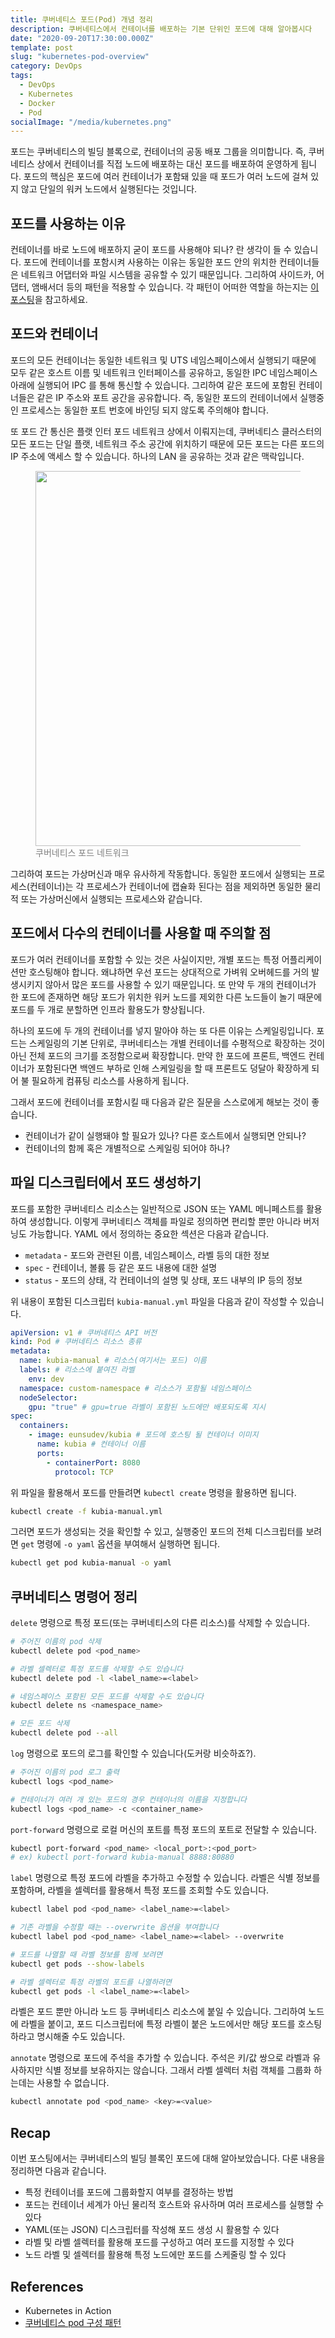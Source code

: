 ```yaml
---
title: 쿠버네티스 포드(Pod) 개념 정리
description: 쿠버네티스에서 컨테이너를 배포하는 기본 단위인 포드에 대해 알아봅시다
date: "2020-09-20T17:30:00.000Z"
template: post
slug: "kubernetes-pod-overview"
category: DevOps
tags:
  - DevOps
  - Kubernetes
  - Docker
  - Pod
socialImage: "/media/kubernetes.png"
---
```


포드는 쿠버네티스의 빌딩 블록으로, 컨테이너의 공동 배포 그룹을 의미합니다. 즉, 쿠버네티스 상에서 컨테이너를 직접 노드에 배포하는 대신 포드를 배포하여 운영하게 됩니다. 포드의 핵심은 포드에 여러 컨테이너가 포함돼 있을 때 포드가 여러 노드에 걸쳐 있지 않고 단일의 워커 노드에서 실행된다는 것입니다.

## 포드를 사용하는 이유

컨테이너를 바로 노드에 배포하지 굳이 포드를 사용해야 되나? 란 생각이 들 수 있습니다. 포드에 컨테이너를 포함시켜 사용하는 이유는 동일한 포드 안의 위치한 컨테이너들은 네트워크 어댑터와 파일 시스템을 공유할 수 있기 때문입니다. 그리하여 사이드카, 어댑터, 앰배서더 등의 패턴을 적용할 수 있습니다. 각 패턴이 어떠한 역할을 하는지는 [이 포스팅](https://arisu1000.tistory.com/27863)을 참고하세요.

## 포드와 컨테이너

포드의 모든 컨테이너는 동일한 네트워크 및 UTS 네임스페이스에서 실행되기 때문에 모두 같은 호스트 이름 및 네트워크 인터페이스를 공유하고, 동일한 IPC 네임스페이스 아래에 실행되어 IPC 를 통해 통신할 수 있습니다. 그리하여 같은 포드에 포함된 컨테이너들은 같은 IP 주소와 포트 공간을 공유합니다. 즉, 동일한 포드의 컨테이너에서 실행중인 프로세스는 동일한 포트 번호에 바인딩 되지 않도록 주의해야 합니다.

또 포드 간 통신은 플랫 인터 포드 네트워크 상에서 이뤄지는데, 쿠버네티스 클러스터의 모든 포드는 단일 플랫, 네트워크 주소 공간에 위치하기 때문에 모든 포드는 다른 포드의 IP 주소에 액세스 할 수 있습니다. 하나의 LAN 을 공유하는 것과 같은 맥락입니다.

<figure>
  <img src="/media/kubernetes_pod/pod.jpg" alt="" width="600"/>
  <figcaption style="color: grey;">쿠버네티스 포드 네트워크</figcaption>
</figure>

그리하여 포드는 가상머신과 매우 유사하게 작동합니다. 동일한 포드에서 실행되는 프로세스(컨테이너)는 각 프로세스가 컨테이너에 캡슐화 된다는 점을 제외하면 동일한 물리적 또는 가상머신에서 실행되는 프로세스와 같습니다.

## 포드에서 다수의 컨테이너를 사용할 때 주의할 점

포드가 여러 컨테이너를 포함할 수 있는 것은 사실이지만, 개별 포드는 특정 어플리케이션만 호스팅해야 합니다. 왜냐하면 우선 포드는 상대적으로 가벼워 오버헤드를 거의 발생시키지 않아서 많은 포드를 사용할 수 있기 때문입니다. 또 만약 두 개의 컨테이너가 한 포드에 존재하면 해당 포드가 위치한 워커 노드를 제외한 다른 노드들이 놀기 때문에 포드를 두 개로 분할하면 인프라 활용도가 향상됩니다.

하나의 포드에 두 개의 컨테이너를 넣지 말아야 하는 또 다른 이유는 스케일링입니다. 포드는 스케일링의 기본 단위로, 쿠버네티스는 개별 컨테이너를 수평적으로 확장하는 것이 아닌 전체 포드의 크기를 조정함으로써 확장합니다. 만약 한 포드에 프론트, 백엔드 컨테이너가 포함된다면 백엔드 부하로 인해 스케일링을 할 때 프론트도 덩달아 확장하게 되어 불 필요하게 컴퓨팅 리소스를 사용하게 됩니다.

그래서 포드에 컨테이너를 포함시킬 때 다음과 같은 질문을 스스로에게 해보는 것이 좋습니다.

- 컨테이너가 같이 실행돼야 할 필요가 있나? 다른 호스트에서 실행되면 안되나?
- 컨테이너의 함께 혹은 개별적으로 스케일링 되어야 하나?

## 파일 디스크립터에서 포드 생성하기

포드를 포함한 쿠버네티스 리소스는 일반적으로 JSON 또는 YAML 메니페스트를 활용하여 생성합니다. 이렇게 쿠버네티스 객체를 파일로 정의하면 편리할 뿐만 아니라 버저닝도 가능합니다. YAML 에서 정의하는 중요한 섹션은 다음과 같습니다.

- `metadata` - 포드와 관련된 이름, 네임스페이스, 라벨 등의 대한 정보
- `spec` - 컨테이너, 볼륨 등 같은 포드 내용에 대한 설명
- `status` - 포드의 상태, 각 컨테이너의 설명 및 상태, 포드 내부의 IP 등의 정보

위 내용이 포함된 디스크립터 `kubia-manual.yml` 파일을 다음과 같이 작성할 수 있습니다.

```yaml
apiVersion: v1 # 쿠버네티스 API 버전
kind: Pod # 쿠버네티스 리소스 종류
metadata:
  name: kubia-manual # 리소스(여기서는 포드) 이름
  labels: # 리소스에 붙여진 라벨
    env: dev
  namespace: custom-namespace # 리소스가 포함될 네임스페이스
  nodeSelector:
    gpu: "true" # gpu=true 라벨이 포함된 노드에만 배포되도록 지시
spec:
  containers:
    - image: eunsudev/kubia # 포드에 호스팅 될 컨테이너 이미지
      name: kubia # 컨테이너 이름
      ports:
        - containerPort: 8080
          protocol: TCP
```

위 파일을 활용해서 포드를 만들려면 `kubectl create` 명령을 활용하면 됩니다.

```bash
kubectl create -f kubia-manual.yml
```

그러면 포드가 생성되는 것을 확인할 수 있고, 실행중인 포드의 전체 디스크립터를 보려면 `get` 명령에 `-o yaml` 옵션을 부여해서 실행하면 됩니다.

```bash
kubectl get pod kubia-manual -o yaml
```

## 쿠버네티스 명령어 정리

`delete` 명령으로 특정 포드(또는 쿠버네티스의 다른 리소스)를 삭제할 수 있습니다.

```bash
# 주어진 이름의 pod 삭제
kubectl delete pod <pod_name>

# 라벨 셀렉터로 특정 포드를 삭제할 수도 있습니다
kubectl delete pod -l <label_name>=<label>

# 네임스페이스 포함된 모든 포드를 삭제할 수도 있습니다
kubectl delete ns <namespace_name>

# 모든 포드 삭제
kubectl delete pod --all
```

`log` 명령으로 포드의 로그를 확인할 수 있습니다(도커랑 비슷하죠?).

```bash
# 주어진 이름의 pod 로그 출력
kubectl logs <pod_name>

# 컨테이너가 여러 개 있는 포드의 경우 컨테이너의 이름을 지정합니다
kubectl logs <pod_name> -c <container_name>
```

`port-forward` 명령으로 로컬 머신의 포트를 특정 포드의 포트로 전달할 수 있습니다.

```bash
kubectl port-forward <pod_name> <local_port>:<pod_port>
# ex) kubectl port-forward kubia-manual 8888:80880
```

`label` 명령으로 특정 포드에 라벨을 추가하고 수정할 수 있습니다. 라벨은 식별 정보를 포함하며, 라벨을 셀렉터를 활용해서 특정 포드를 조회할 수도 있습니다.

```bash
kubectl label pod <pod_name> <label_name>=<label>

# 기존 라벨을 수정할 때는 --overwrite 옵션을 부여합니다
kubectl label pod <pod_name> <label_name>=<label> --overwrite

# 포드를 나열할 때 라벨 정보를 함께 보려면
kubectl get pods --show-labels

# 라벨 셀렉터로 특정 라벨의 포드를 나열하려면
kubectl get pods -l <label_name>=<label>
```

라벨은 포드 뿐만 아니라 노드 등 쿠버네티스 리소스에 붙일 수 있습니다. 그리하여 노드에 라벨을 붙이고, 포드 디스크립터에 특정 라벨이 붙은 노드에서만 해당 포드를 호스팅하라고 명시해줄 수도 있습니다.

`annotate` 명령으로 포드에 주석을 추가할 수 있습니다. 주석은 키/값 쌍으로 라벨과 유사하지만 식별 정보를 보유하지는 않습니다. 그래서 라벨 셀렉터 처럼 객체를 그룹화 하는데는 사용할 수 없습니다.

```bash
kubectl annotate pod <pod_name> <key>=<value>
```

## Recap

이번 포스팅에서는 쿠버네티스의 빌딩 블록인 포드에 대해 알아보았습니다. 다룬 내용을 정리하면 다음과 같습니다.

- 특정 컨테이너를 포드에 그룹화할지 여부를 결정하는 방법
- 포드는 컨테이너 세계가 아닌 물리적 호스트와 유사하며 여러 프로세스를 실행할 수 있다
- YAML(또는 JSON) 디스크립터를 작성해 포드 생성 시 활용할 수 있다
- 라벨 및 라벨 셀렉터를 활용해 포드를 구성하고 여러 포드를 지정할 수 있다
- 노드 라벨 및 셀렉터를 활용해 특정 노드에만 포드를 스케줄링 할 수 있다

## References

- Kubernetes in Action
- [쿠버네티스 pod 구성 패턴](https://arisu1000.tistory.com/27863)
